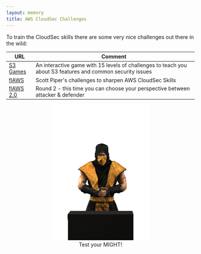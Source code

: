 ```yaml
---
layout: memory
title: AWS CloudSec Challenges
---
```


To train the CloudSec skills there are some very nice challenges out there in the wild:

| URL                                                       | Comment                                                              |
|-----------------------------------------------------------| ---------------------------------------------------------------------|
| [S3 Games](https://master.d2av1kz25zeu6f.amplifyapp.com/) | An interactive game with 15 levels of challenges to teach you about S3 features and common security issues|
| [flAWS](http://flaws.cloud/)                              | Scott Piper's challenges to sharpen AWS CloudSec Skills              |
| [flAWS 2.0](http://flaws2.cloud/)                         | Round 2 - this time you can choose your perspective between attacker & defender |

<p align="center">
<img src="/images/scorpion-might.gif">
<br>Test your MIGHT!
</p>

<!-- https://www.fightersgeneration.com/characters3/scorpion-a.html -->
